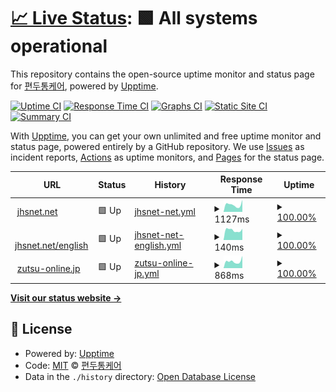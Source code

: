 # [📈 Live Status](https://jhs.status.migraine.kr): <!--live status--> **🟩 All systems operational**

This repository contains the open-source uptime monitor and status page for [편두통케어](https://migraine.kr/), powered by [Upptime](https://github.com/upptime/upptime).

[![Uptime CI](https://github.com/MigraineKR/jhs.status/workflows/Uptime%20CI/badge.svg)](https://github.com/MigraineKR/jhs.status/actions?query=workflow%3A%22Uptime+CI%22)
[![Response Time CI](https://github.com/MigraineKR/jhs.status/workflows/Response%20Time%20CI/badge.svg)](https://github.com/MigraineKR/jhs.status/actions?query=workflow%3A%22Response+Time+CI%22)
[![Graphs CI](https://github.com/MigraineKR/jhs.status/workflows/Graphs%20CI/badge.svg)](https://github.com/MigraineKR/jhs.status/actions?query=workflow%3A%22Graphs+CI%22)
[![Static Site CI](https://github.com/MigraineKR/jhs.status/workflows/Static%20Site%20CI/badge.svg)](https://github.com/MigraineKR/jhs.status/actions?query=workflow%3A%22Static+Site+CI%22)
[![Summary CI](https://github.com/MigraineKR/jhs.status/workflows/Summary%20CI/badge.svg)](https://github.com/MigraineKR/jhs.status/actions?query=workflow%3A%22Summary+CI%22)

With [Upptime](https://upptime.js.org), you can get your own unlimited and free uptime monitor and status page, powered entirely by a GitHub repository. We use [Issues](https://github.com/MigraineKR/jhs.status/issues) as incident reports, [Actions](https://github.com/MigraineKR/jhs.status/actions) as uptime monitors, and [Pages](https://jhs.status.migraine.kr) for the status page.

<!--start: status pages-->
<!-- This summary is generated by Upptime (https://github.com/upptime/upptime) -->
<!-- Do not edit this manually, your changes will be overwritten -->
<!-- prettier-ignore -->
| URL | Status | History | Response Time | Uptime |
| --- | ------ | ------- | ------------- | ------ |
| <img alt="" src="https://icons.duckduckgo.com/ip3/www.jhsnet.net.ico" height="13"> [jhsnet.net](https://www.jhsnet.net/) | 🟩 Up | [jhsnet-net.yml](https://github.com/MigraineKR/jhs.status/commits/HEAD/history/jhsnet-net.yml) | <details><summary><img alt="Response time graph" src="./graphs/jhsnet-net/response-time-week.png" height="20"> 1127ms</summary><br><a href="https://jhs.status.migraine.kr/history/jhsnet-net"><img alt="Response time 953" src="https://img.shields.io/endpoint?url=https%3A%2F%2Fraw.githubusercontent.com%2FMigraineKR%2Fjhs.status%2FHEAD%2Fapi%2Fjhsnet-net%2Fresponse-time.json"></a><br><a href="https://jhs.status.migraine.kr/history/jhsnet-net"><img alt="24-hour response time 1883" src="https://img.shields.io/endpoint?url=https%3A%2F%2Fraw.githubusercontent.com%2FMigraineKR%2Fjhs.status%2FHEAD%2Fapi%2Fjhsnet-net%2Fresponse-time-day.json"></a><br><a href="https://jhs.status.migraine.kr/history/jhsnet-net"><img alt="7-day response time 1127" src="https://img.shields.io/endpoint?url=https%3A%2F%2Fraw.githubusercontent.com%2FMigraineKR%2Fjhs.status%2FHEAD%2Fapi%2Fjhsnet-net%2Fresponse-time-week.json"></a><br><a href="https://jhs.status.migraine.kr/history/jhsnet-net"><img alt="30-day response time 1123" src="https://img.shields.io/endpoint?url=https%3A%2F%2Fraw.githubusercontent.com%2FMigraineKR%2Fjhs.status%2FHEAD%2Fapi%2Fjhsnet-net%2Fresponse-time-month.json"></a><br><a href="https://jhs.status.migraine.kr/history/jhsnet-net"><img alt="1-year response time 953" src="https://img.shields.io/endpoint?url=https%3A%2F%2Fraw.githubusercontent.com%2FMigraineKR%2Fjhs.status%2FHEAD%2Fapi%2Fjhsnet-net%2Fresponse-time-year.json"></a></details> | <details><summary><a href="https://jhs.status.migraine.kr/history/jhsnet-net">100.00%</a></summary><a href="https://jhs.status.migraine.kr/history/jhsnet-net"><img alt="All-time uptime 100.00%" src="https://img.shields.io/endpoint?url=https%3A%2F%2Fraw.githubusercontent.com%2FMigraineKR%2Fjhs.status%2FHEAD%2Fapi%2Fjhsnet-net%2Fuptime.json"></a><br><a href="https://jhs.status.migraine.kr/history/jhsnet-net"><img alt="24-hour uptime 100.00%" src="https://img.shields.io/endpoint?url=https%3A%2F%2Fraw.githubusercontent.com%2FMigraineKR%2Fjhs.status%2FHEAD%2Fapi%2Fjhsnet-net%2Fuptime-day.json"></a><br><a href="https://jhs.status.migraine.kr/history/jhsnet-net"><img alt="7-day uptime 100.00%" src="https://img.shields.io/endpoint?url=https%3A%2F%2Fraw.githubusercontent.com%2FMigraineKR%2Fjhs.status%2FHEAD%2Fapi%2Fjhsnet-net%2Fuptime-week.json"></a><br><a href="https://jhs.status.migraine.kr/history/jhsnet-net"><img alt="30-day uptime 100.00%" src="https://img.shields.io/endpoint?url=https%3A%2F%2Fraw.githubusercontent.com%2FMigraineKR%2Fjhs.status%2FHEAD%2Fapi%2Fjhsnet-net%2Fuptime-month.json"></a><br><a href="https://jhs.status.migraine.kr/history/jhsnet-net"><img alt="1-year uptime 100.00%" src="https://img.shields.io/endpoint?url=https%3A%2F%2Fraw.githubusercontent.com%2FMigraineKR%2Fjhs.status%2FHEAD%2Fapi%2Fjhsnet-net%2Fuptime-year.json"></a></details>
| <img alt="" src="https://icons.duckduckgo.com/ip3/www.jhsnet.net.ico" height="13"> [jhsnet.net/english](https://www.jhsnet.net/english.html) | 🟩 Up | [jhsnet-net-english.yml](https://github.com/MigraineKR/jhs.status/commits/HEAD/history/jhsnet-net-english.yml) | <details><summary><img alt="Response time graph" src="./graphs/jhsnet-net-english/response-time-week.png" height="20"> 140ms</summary><br><a href="https://jhs.status.migraine.kr/history/jhsnet-net-english"><img alt="Response time 150" src="https://img.shields.io/endpoint?url=https%3A%2F%2Fraw.githubusercontent.com%2FMigraineKR%2Fjhs.status%2FHEAD%2Fapi%2Fjhsnet-net-english%2Fresponse-time.json"></a><br><a href="https://jhs.status.migraine.kr/history/jhsnet-net-english"><img alt="24-hour response time 159" src="https://img.shields.io/endpoint?url=https%3A%2F%2Fraw.githubusercontent.com%2FMigraineKR%2Fjhs.status%2FHEAD%2Fapi%2Fjhsnet-net-english%2Fresponse-time-day.json"></a><br><a href="https://jhs.status.migraine.kr/history/jhsnet-net-english"><img alt="7-day response time 140" src="https://img.shields.io/endpoint?url=https%3A%2F%2Fraw.githubusercontent.com%2FMigraineKR%2Fjhs.status%2FHEAD%2Fapi%2Fjhsnet-net-english%2Fresponse-time-week.json"></a><br><a href="https://jhs.status.migraine.kr/history/jhsnet-net-english"><img alt="30-day response time 149" src="https://img.shields.io/endpoint?url=https%3A%2F%2Fraw.githubusercontent.com%2FMigraineKR%2Fjhs.status%2FHEAD%2Fapi%2Fjhsnet-net-english%2Fresponse-time-month.json"></a><br><a href="https://jhs.status.migraine.kr/history/jhsnet-net-english"><img alt="1-year response time 150" src="https://img.shields.io/endpoint?url=https%3A%2F%2Fraw.githubusercontent.com%2FMigraineKR%2Fjhs.status%2FHEAD%2Fapi%2Fjhsnet-net-english%2Fresponse-time-year.json"></a></details> | <details><summary><a href="https://jhs.status.migraine.kr/history/jhsnet-net-english">100.00%</a></summary><a href="https://jhs.status.migraine.kr/history/jhsnet-net-english"><img alt="All-time uptime 100.00%" src="https://img.shields.io/endpoint?url=https%3A%2F%2Fraw.githubusercontent.com%2FMigraineKR%2Fjhs.status%2FHEAD%2Fapi%2Fjhsnet-net-english%2Fuptime.json"></a><br><a href="https://jhs.status.migraine.kr/history/jhsnet-net-english"><img alt="24-hour uptime 100.00%" src="https://img.shields.io/endpoint?url=https%3A%2F%2Fraw.githubusercontent.com%2FMigraineKR%2Fjhs.status%2FHEAD%2Fapi%2Fjhsnet-net-english%2Fuptime-day.json"></a><br><a href="https://jhs.status.migraine.kr/history/jhsnet-net-english"><img alt="7-day uptime 100.00%" src="https://img.shields.io/endpoint?url=https%3A%2F%2Fraw.githubusercontent.com%2FMigraineKR%2Fjhs.status%2FHEAD%2Fapi%2Fjhsnet-net-english%2Fuptime-week.json"></a><br><a href="https://jhs.status.migraine.kr/history/jhsnet-net-english"><img alt="30-day uptime 100.00%" src="https://img.shields.io/endpoint?url=https%3A%2F%2Fraw.githubusercontent.com%2FMigraineKR%2Fjhs.status%2FHEAD%2Fapi%2Fjhsnet-net-english%2Fuptime-month.json"></a><br><a href="https://jhs.status.migraine.kr/history/jhsnet-net-english"><img alt="1-year uptime 100.00%" src="https://img.shields.io/endpoint?url=https%3A%2F%2Fraw.githubusercontent.com%2FMigraineKR%2Fjhs.status%2FHEAD%2Fapi%2Fjhsnet-net-english%2Fuptime-year.json"></a></details>
| <img alt="" src="https://icons.duckduckgo.com/ip3/zutsu-online.jp.ico" height="13"> [zutsu-online.jp](https://zutsu-online.jp/) | 🟩 Up | [zutsu-online-jp.yml](https://github.com/MigraineKR/jhs.status/commits/HEAD/history/zutsu-online-jp.yml) | <details><summary><img alt="Response time graph" src="./graphs/zutsu-online-jp/response-time-week.png" height="20"> 868ms</summary><br><a href="https://jhs.status.migraine.kr/history/zutsu-online-jp"><img alt="Response time 833" src="https://img.shields.io/endpoint?url=https%3A%2F%2Fraw.githubusercontent.com%2FMigraineKR%2Fjhs.status%2FHEAD%2Fapi%2Fzutsu-online-jp%2Fresponse-time.json"></a><br><a href="https://jhs.status.migraine.kr/history/zutsu-online-jp"><img alt="24-hour response time 1536" src="https://img.shields.io/endpoint?url=https%3A%2F%2Fraw.githubusercontent.com%2FMigraineKR%2Fjhs.status%2FHEAD%2Fapi%2Fzutsu-online-jp%2Fresponse-time-day.json"></a><br><a href="https://jhs.status.migraine.kr/history/zutsu-online-jp"><img alt="7-day response time 868" src="https://img.shields.io/endpoint?url=https%3A%2F%2Fraw.githubusercontent.com%2FMigraineKR%2Fjhs.status%2FHEAD%2Fapi%2Fzutsu-online-jp%2Fresponse-time-week.json"></a><br><a href="https://jhs.status.migraine.kr/history/zutsu-online-jp"><img alt="30-day response time 876" src="https://img.shields.io/endpoint?url=https%3A%2F%2Fraw.githubusercontent.com%2FMigraineKR%2Fjhs.status%2FHEAD%2Fapi%2Fzutsu-online-jp%2Fresponse-time-month.json"></a><br><a href="https://jhs.status.migraine.kr/history/zutsu-online-jp"><img alt="1-year response time 833" src="https://img.shields.io/endpoint?url=https%3A%2F%2Fraw.githubusercontent.com%2FMigraineKR%2Fjhs.status%2FHEAD%2Fapi%2Fzutsu-online-jp%2Fresponse-time-year.json"></a></details> | <details><summary><a href="https://jhs.status.migraine.kr/history/zutsu-online-jp">100.00%</a></summary><a href="https://jhs.status.migraine.kr/history/zutsu-online-jp"><img alt="All-time uptime 100.00%" src="https://img.shields.io/endpoint?url=https%3A%2F%2Fraw.githubusercontent.com%2FMigraineKR%2Fjhs.status%2FHEAD%2Fapi%2Fzutsu-online-jp%2Fuptime.json"></a><br><a href="https://jhs.status.migraine.kr/history/zutsu-online-jp"><img alt="24-hour uptime 100.00%" src="https://img.shields.io/endpoint?url=https%3A%2F%2Fraw.githubusercontent.com%2FMigraineKR%2Fjhs.status%2FHEAD%2Fapi%2Fzutsu-online-jp%2Fuptime-day.json"></a><br><a href="https://jhs.status.migraine.kr/history/zutsu-online-jp"><img alt="7-day uptime 100.00%" src="https://img.shields.io/endpoint?url=https%3A%2F%2Fraw.githubusercontent.com%2FMigraineKR%2Fjhs.status%2FHEAD%2Fapi%2Fzutsu-online-jp%2Fuptime-week.json"></a><br><a href="https://jhs.status.migraine.kr/history/zutsu-online-jp"><img alt="30-day uptime 100.00%" src="https://img.shields.io/endpoint?url=https%3A%2F%2Fraw.githubusercontent.com%2FMigraineKR%2Fjhs.status%2FHEAD%2Fapi%2Fzutsu-online-jp%2Fuptime-month.json"></a><br><a href="https://jhs.status.migraine.kr/history/zutsu-online-jp"><img alt="1-year uptime 100.00%" src="https://img.shields.io/endpoint?url=https%3A%2F%2Fraw.githubusercontent.com%2FMigraineKR%2Fjhs.status%2FHEAD%2Fapi%2Fzutsu-online-jp%2Fuptime-year.json"></a></details>

<!--end: status pages-->

[**Visit our status website →**](https://jhs.status.migraine.kr)

## 📄 License

- Powered by: [Upptime](https://github.com/upptime/upptime)
- Code: [MIT](./LICENSE) © [편두통케어](https://migraine.kr/)
- Data in the `./history` directory: [Open Database License](https://opendatacommons.org/licenses/odbl/1-0/)
